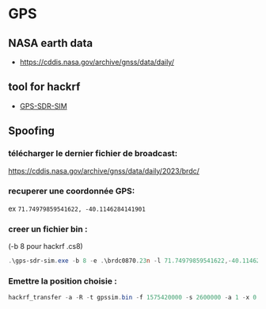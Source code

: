 # GPS

## NASA earth data

* https://cddis.nasa.gov/archive/gnss/data/daily/

## tool for hackrf

* [GPS-SDR-SIM](https://github.com/osqzss/gps-sdr-sim/releases/tag/v1.0)

## Spoofing

### télécharger le dernier fichier de broadcast: 

https://cddis.nasa.gov/archive/gnss/data/daily/2023/brdc/

### recuperer une coordonnée GPS: 

ex `71.74979859541622, -40.1146284141901`

### creer un fichier bin : 

(-b 8 pour hackrf .cs8)

```Powershell
.\gps-sdr-sim.exe -b 8 -e .\brdc0870.23n -l 71.74979859541622,-40.1146284141901` 
```

### Emettre la position choisie :

```powershell
hackrf_transfer -a -R -t gpssim.bin -f 1575420000 -s 2600000 -a 1 -x 0
```
